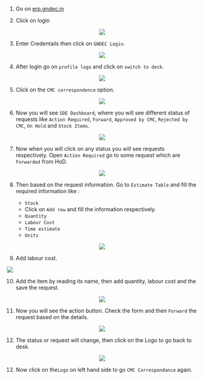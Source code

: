 
1. Go on [erp.gndec.in](https://erp.gndec.ac.in/)

2. Click on login

<p align="center">
  <img src="Images/c1.png" />
</p>

3. Enter Credentails then click on `GNDEC Login`.

<p align="center">
  <img src="Images/h12.png" />
</p>

4. After login go on `profile logo` and click on `switch to desk`.

<p align="center">
  <img src="Images/s2.png" />
</p>


5. Click on the `CMC correspondence` option.

<p align="center">
  <img src="Images/s3.png" />
</p>

6. Now you will see `SDE Dashboard`, where you will see different status of requests like `Action Required`, `Forward`, `Approved by CMC`, `Rejected by CMC`, `On Hold` and `Stock Items`.

<p align="center">
  <img src="Images/s4.png" />
</p>

7. Now when you will click on any status you will see requests respectively. Open `Action Required` go to some request which are `Forwarded` from HoD.

<p align="center">
  <img src="Images/s5.png" />
</p>


8. Then based on the request information. Go to `Estimate Table` and fill the required information like :

   - `Stock`
   - Click on `Add row` and fill the information respectively.
   - `Quantity`
   - `Labour Cost`
   - `Time estimate`
   - `Units`

<p align="center">
  <img src="Images/s6.png" />
</p>
   
9. Add labour cost.
   <p align="center">
  <img src="Images/s7.png" />
</p>

10. Add the item by reading its name, then add quantity, labour cost and the save the request.

<p align="center">
  <img src="Images/s8.png" />
</p>

11. Now you will see the action button. Check the form and then `Forward` the request based on the details.

<p align="center">
  <img src="Images/s9.png" />
</p>

12. The status or request will change, then click on the Logo to go back to desk.

<p align="center">
  <img src="Images/s10.png" />
</p>


12. Now click on the`Logo` on left hand side to go `CMC Correspondance` again.

